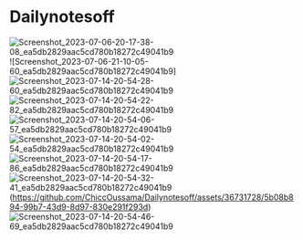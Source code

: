 ﻿# Dailynotesoff

![Screenshot_2023-07-06-20-17-38-08_ea5db2829aac5cd780b18272c49041b9](https://github.com/ChiccOussama/Dailynotesoff/assets/36731728/4d49e362-9061-4306-9ad3-b4521c1cf649)
![Screenshot_2023-07-06-21-10-05-60_ea5db2829aac5cd780b18272c49041b9]
![Screenshot_2023-07-14-20-54-28-60_ea5db2829aac5cd780b18272c49041b9](https://github.com/ChiccOussama/Dailynotesoff/assets/36731728/4e5e8d08-e83d-4c77-909e-8f2a648994f8)
![Screenshot_2023-07-14-20-54-22-82_ea5db2829aac5cd780b18272c49041b9](https://github.com/ChiccOussama/Dailynotesoff/assets/36731728/d5b64c41-2fd1-4a38-afc3-d023147a9e03)
![Screenshot_2023-07-14-20-54-06-57_ea5db2829aac5cd780b18272c49041b9](https://github.com/ChiccOussama/Dailynotesoff/assets/36731728/37383fb8-2eeb-414a-aa76-741e82c8ef71)
![Screenshot_2023-07-14-20-54-02-54_ea5db2829aac5cd780b18272c49041b9](https://github.com/ChiccOussama/Dailynotesoff/assets/36731728/23415d84-88c5-4a0a-93bf-5f0ee39a1bfb)
![Screenshot_2023-07-14-20-54-17-86_ea5db2829aac5cd780b18272c49041b9](https://github.com/ChiccOussama/Dailynotesoff/assets/36731728/3cb74539-9ab3-41f6-b1ac-5d0eec3648d4)
![Screenshot_2023-07-14-20-54-32-41_ea5db2829aac5cd780b18272c49041b9](https://github.com/ChiccOussama/Dailynotesoff/assets/36731728/40d43da8-bcf9-4ebf-b319-47fe843dbdf7)
(https://github.com/ChiccOussama/Dailynotesoff/assets/36731728/5b08b894-99b7-43d9-8d97-830e291f293d)
![Screenshot_2023-07-14-20-54-46-69_ea5db2829aac5cd780b18272c49041b9](https://github.com/ChiccOussama/Dailynotesoff/assets/36731728/ef34b25d-5bc1-40f6-a205-826a9efca0e9)
